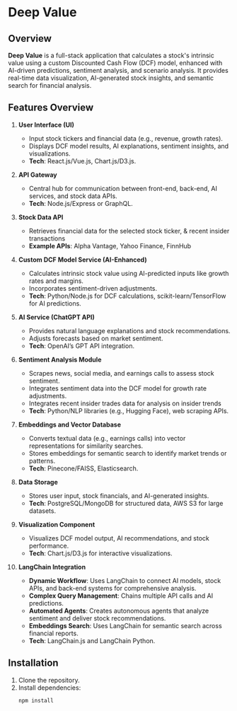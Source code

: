 # Deep Value

## Overview

**Deep Value** is a full-stack application that calculates a stock's intrinsic value using a custom Discounted Cash Flow (DCF) model, enhanced with AI-driven predictions, sentiment analysis, and scenario analysis. It provides real-time data visualization, AI-generated stock insights, and semantic search for financial analysis.

## Features Overview

1. **User Interface (UI)**

   - Input stock tickers and financial data (e.g., revenue, growth rates).
   - Displays DCF model results, AI explanations, sentiment insights, and visualizations.
   - **Tech**: React.js/Vue.js, Chart.js/D3.js.

2. **API Gateway**

   - Central hub for communication between front-end, back-end, AI services, and stock data APIs.
   - **Tech**: Node.js/Express or GraphQL.

3. **Stock Data API**

   - Retrieves financial data for the selected stock ticker, & recent insider transactions
   - **Example APIs**: Alpha Vantage, Yahoo Finance, FinnHub

4. **Custom DCF Model Service (AI-Enhanced)**

   - Calculates intrinsic stock value using AI-predicted inputs like growth rates and margins.
   - Incorporates sentiment-driven adjustments.
   - **Tech**: Python/Node.js for DCF calculations, scikit-learn/TensorFlow for AI predictions.

5. **AI Service (ChatGPT API)**

   - Provides natural language explanations and stock recommendations.
   - Adjusts forecasts based on market sentiment.
   - **Tech**: OpenAI’s GPT API integration.

6. **Sentiment Analysis Module**

   - Scrapes news, social media, and earnings calls to assess stock sentiment.
   - Integrates sentiment data into the DCF model for growth rate adjustments.
   - Integrates recent insider trades data for analysis on insider trends
   - **Tech**: Python/NLP libraries (e.g., Hugging Face), web scraping APIs.

7. **Embeddings and Vector Database**

   - Converts textual data (e.g., earnings calls) into vector representations for similarity searches.
   - Stores embeddings for semantic search to identify market trends or patterns.
   - **Tech**: Pinecone/FAISS, Elasticsearch.

8. **Data Storage**

   - Stores user input, stock financials, and AI-generated insights.
   - **Tech**: PostgreSQL/MongoDB for structured data, AWS S3 for large datasets.

9. **Visualization Component**

   - Visualizes DCF model output, AI recommendations, and stock performance.
   - **Tech**: Chart.js/D3.js for interactive visualizations.

10. **LangChain Integration**
    - **Dynamic Workflow**: Uses LangChain to connect AI models, stock APIs, and back-end systems for comprehensive analysis.
    - **Complex Query Management**: Chains multiple API calls and AI predictions.
    - **Automated Agents**: Creates autonomous agents that analyze sentiment and deliver stock recommendations.
    - **Embeddings Search**: Uses LangChain for semantic search across financial reports.
    - **Tech**: LangChain.js and LangChain Python.

## Installation

1. Clone the repository.
2. Install dependencies:
   ```bash
   npm install
   ```
